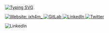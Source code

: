 [![Typing SVG](https://readme-typing-svg.herokuapp.com?center=true&vCenter=true&lines=ixh4m+-+Isham+Jaglan;I'm+a+Student;I'm+a+Pentester)](https://ixh4m.github.io)
<p align="justify">
<a href="https://ixh4m.github.io/" target="_blank">
    <img align="justify" alt="Website: ixh4m_" src="https://img.shields.io/badge/Website-ixh4m-white" />
  </a>
 <a href="https://gitlab.com/ixh4m" target="_blank">
     <img alt="GitLab" src="https://img.shields.io/badge/gitlab-%23181717.svg?style=for-the-badge&logo=gitlab&logoColor=white"/>  
  </a>
 <a href="https://linkedin.com/in/ishamjaglan" target="_blank">
    <img alt="LinkedIn" src="https://img.shields.io/badge/linkedin-%230077B5.svg?style=for-the-badge&logo=linkedin&logoColor=white"/>
  </a>
 <a href="https://twitter.com/ixh4m_" target="_blank">
    <img alt="Twitter" src="https://img.shields.io/badge/ixh4m-%231DA1F2.svg?style=for-the-badge&logo=Twitter&logoColor=white"/>
  </a>
</p>

<img alt="LinkedIn" src="https://img.shields.io/badge/linkedin-%230077B5.svg?style=for-the-badge&logo=linkedin&logoColor=white"/>
<!--
**ixh4m/ixh4m** is a ✨ _special_ ✨ repository because its `README.md` (this file) appears on your GitHub profile.

Here are some ideas to get you started:

- 🔭 I’m currently working on ...
- 🌱 I’m currently learning ...
- 👯 I’m looking to collaborate on ...
- 🤔 I’m looking for help with ...
- 💬 Ask me about ...
- 📫 How to reach me: ...
- 😄 Pronouns: ...
- ⚡ Fun fact: ...
-->

<a href="https://github.com/ixh4m">
  <img align="center" src="https://github-readme-stats.vercel.app/api/?username=ixh4m&show_icons=true&hide_border=true&title_color=fff&icon_color=79ff97&text_color=9f9f9f&bg_color=151515" />
</a>
<a href="https://github.com/ixh4m">
  <img align="center" src="https://github-readme-stats.vercel.app/api/top-langs/?username=ixh4m&layout=compact&show_icons=true&hide_border=true&title_color=fff&icon_color=79ff97&text_color=9f9f9f&bg_color=151515" />
</a>
<a href="https://paypal.me/ixh4m">
    <img alt="Paypal" src="https://img.shields.io/badge/PayPal-00457C?style=for-the-badge&logo=paypal&logoColor=white" />
  </a>
<a href="https://ko-fi.com/ixh4m">
    <img alt="Ko-Fi" src="https://img.shields.io/badge/Ko--fi-F16061?style=for-the-badge&logo=ko-fi&logoColor=white" />
  </a>
<a href="https://www.buymeacoffee.com/ixh4m">
    <img alt="BuyMeACoffee" src="https://img.shields.io/badge/Buy%20Me%20a%20Coffee-ffdd00?style=for-the-badge&logo=buy-me-a-coffee&logoColor=black" />
  </a>
